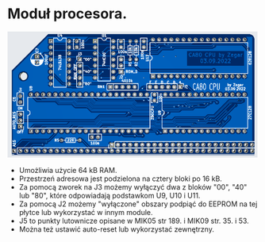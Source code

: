 # Moduł procesora.
![CPU](https://github.com/ZegarNotAvailable/CA80-na-RC2014/blob/main/CA80_CPU_RC2014/CA80_CPU_RC2014_2022-09-03.png)
- Umożliwia użycie 64 kB RAM.
- Przestrzeń adresowa jest podzielona na cztery bloki po 16 kB.
- Za pomocą zworek na J3 możemy wyłączyć dwa z bloków "00", "40" lub "80", które odpowiadają podstawkom U9, U10 i U11.
- Za pomocą J2 możemy "wyłączone" obszary podpiąć do EEPROM na tej płytce lub wykorzystać w innym module.
- J5 to punkty lutownicze opisane w MIK05 str 189. i MIK09 str. 35. i 53.
- Można też ustawić auto-reset lub wykorzystać zewnętrzny.